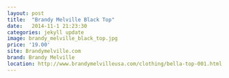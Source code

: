 ```yaml
---
layout: post
title:  "Brandy Melville Black Top"
date:   2014-11-1 21:23:30
categories: jekyll update
image: brandy_melville_black_top.jpg
price: '19.00'
site: Brandymelville.com
brand: Brandy Melville
location: http://www.brandymelvilleusa.com/clothing/bella-top-001.html
---
```

